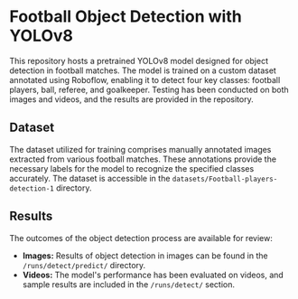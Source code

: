 # Football Object Detection with YOLOv8

This repository hosts a pretrained YOLOv8 model designed for object detection in football matches. The model is trained on a custom dataset annotated using Roboflow, enabling it to detect four key classes: football players, ball, referee, and goalkeeper. Testing has been conducted on both images and videos, and the results are provided in the repository.

## Dataset

The dataset utilized for training comprises manually annotated images extracted from various football matches. These annotations provide the necessary labels for the model to recognize the specified classes accurately. The dataset is accessible in the `datasets/Football-players-detection-1` directory.

## Results

The outcomes of the object detection process are available for review:

- **Images:** Results of object detection in images can be found in the `/runs/detect/predict/` directory.
- **Videos:** The model's performance has been evaluated on videos, and sample results are included in the `/runs/detect/` section.
